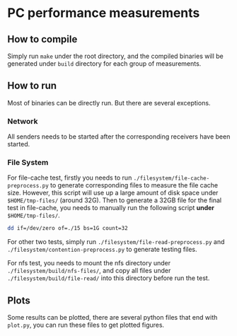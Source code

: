 # PC performance measurements

## How to compile

Simply run `make` under the root directory, and the compiled binaries will be
generated under `build` directory for each group of measurements.

## How to run

Most of binaries can be directly run. But there are several exceptions.

### Network

All senders needs to be started after the corresponding receivers have been
started.

### File System

For file-cache test, firstly you needs to run `./filesystem/file-cache-preprocess.py` to
generate corresponding files to measure the file cache size. However, this
script will use up a large amount of disk space under `$HOME/tmp-files/` (around
32G). Then to generate a 32GB file for the final test in file-cache, you needs
to manually run the following script **under** `$HOME/tmp-files/`.

```bash
dd if=/dev/zero of=./15 bs=1G count=32
```

For other two tests, simply run `./filesystem/file-read-preprocess.py` and
`./filesystem/contention-preprocess.py` to generate testing files.

For nfs test, you needs to mount the nfs directory under `./filesystem/build/nfs-files/`, and copy all files under `./filesystem/build/file-read/` into this directory before run the test.

## Plots

Some results can be plotted, there are several python files that end with `plot.py`, you
can run these files to get plotted figures.
